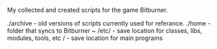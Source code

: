 My collected and created scripts for the game Bitburner.

./archive - old versions of scripts currently used for referance.
./home - folder that syncs to Bitburner ~
    /etc/ - save location for classes, libs, modules, tools, etc
    / - save location for main programs